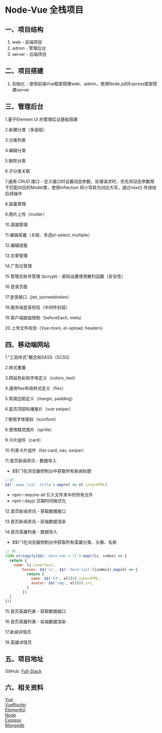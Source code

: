 # Node-Vue 全栈项目

## 一、项目结构
1. web - 前端项目
2. admin - 管理后台
3. server - 后端项目

## 二、项目搭建
1. 初始化 - 使用前端Vue框架搭建web、admin，使用Node.js的Express框架搭建server

## 三、管理后台 
1.基于Element UI 的管理后台基础搭建

2.新建分类（多层级）

3.分类列表

4.编辑分类

5.删除分类

6.子分类关联

7.通用 CRUD 接口 - 定义接口时设置动态参数，处理请求时，优先将动态参数用于匹配对应的Model类，使用inflection 将小写转为对应大写，通过next() 传递给后续操作

8.装备管理

9.图片上传（multer）

10.英雄管理

11.编辑英雄（关联、多选el-select, multiple）

12.编辑技能

13.文章管理

14.广告位管理

15.管理员账号管理 (bcrypt) - 密码设置使用散列函数（安全性）

16.登录页面

17.登录接口（jwt, jsonwebtoken）

18.服务端登录校验（中间件封装）

19.客户端路由限制（beforeEach, meta）

20.上传文件校验（Vue.mixin, el-upload, headers）

## 四、移动端网站
1."工具样式"概念和SASS（SCSS）

2.样式重置

3.网站色彩和字体定义（colors, text）

4.通用flex布局样式定义（flex）

5.常用边距定义（margin, padding）

6.首页顶部轮播推片（vue swiper）

7.使用字体图标（iconfont）

8.使用精灵图片（sprite）

9.卡片组件（card）

10.列表卡片组件（list-card, nav, swiper）

11.首页新闻资讯 - 数据导入
+ $$('')在浏览器控制台中获取所有新闻标题
```javascript
//例：
$$('.news_list .title').map(el => el.innerHTML)
```
+ npm i require-all 引入文件夹中的所有文件
+ npm i dayjs 日期时间格式化

12.首页新闻资讯 - 获取数据接口

13.首页新闻资讯 - 前端数据渲染 

14.首页英雄列表 - 数据导入
+ $$('')在浏览器控制台中获取所有英雄分类、头像、名称
```javascript
// 例：
JSON.stringify($$('.hero-nav > li').map((li, index) => {
  return {
    name: li.innerText,
		heroes: $$('li', $$('.hero-list')[index]).map(el => {
		  return {
			name: $$('h3', el)[0].innerHTML,
			avatar: $$('img', el)[0].src,
	      }	
	    })
  }
}))
```

15.首页英雄列表 - 获取数据接口

16.首页英雄列表 - 前端数据渲染

17.新闻详情页

18.英雄详情页

## 五、项目地址
GitHub: [Full-Stack](https://github.com/bradyCC/Full-Stack)

## 六、相关资料
[Vue](https://cn.vuejs.org)<br/>
[VueRouter](https://router.vuejs.org/)<br/>
[ElementUi](https://element.eleme.cn/)<br/>
[Node](https://nodejs.org/)<br/>
[Express](http://www.expressjs.com.cn/)<br/>
[Mongodb](https://docs.mongodb.com/)<br/>
